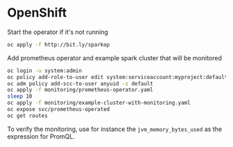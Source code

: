 # OpenShift
Start the operator if it's not running
```bash
oc apply -f http://bit.ly/sparkop
```

Add prometheus operator and example spark cluster that will be monitored
```bash
oc login -u system:admin
oc policy add-role-to-user edit system:serviceaccount:myproject:default
oc adm policy add-scc-to-user anyuid -z default
oc apply -f monitoring/prometheus-operator.yaml
sleep 10
oc apply -f monitoring/example-cluster-with-monitoring.yaml
oc expose svc/prometheus-operated
oc get routes
```

To verify the monitoring, use for instance the `jvm_memory_bytes_used` as the expression for PromQL.